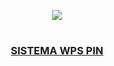 <p align="center">
  <a href="https://github.com/DenverCoder1/readme-typing-svg"><img src="https://readme-typing-svg.herokuapp.com?font=Fira+Code&pause=1000&color=F70000&width=200&lines=Cracking+WPS+PIN"></a>
</p>

<h1 align="center"></h1>

<h3 align="center"><ins>SISTEMA WPS PIN</ins></h3>
